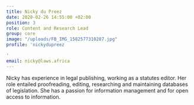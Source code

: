```yaml
---
title: Nicky du Preez
date: 2020-02-26 14:55:00 +02:00
position: 3
role: Content and Research Lead
group: core
image: "/uploads/FB_IMG_1582577310287.jpg"
profile: 'nickydupreez

'
email: nicky@laws.africa
---
```


Nicky has experience in legal publishing, working as a statutes editor. Her role entailed proofreading, editing, researching and maintaining databases of legislation. She has a passion for information management and for open access to information.